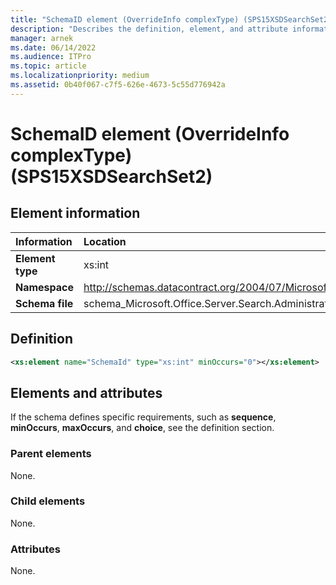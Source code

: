 ```yaml
---
title: "SchemaID element (OverrideInfo complexType) (SPS15XSDSearchSet2)"
description: "Describes the definition, element, and attribute information for the SchemaID element (OverrideInfo complexType) (SPS15XSDSearchSet2)."
manager: arnek
ms.date: 06/14/2022
ms.audience: ITPro
ms.topic: article
ms.localizationpriority: medium
ms.assetid: 0b40f067-c7f5-626e-4673-5c55d776942a
---
```


# SchemaID element (OverrideInfo complexType) (SPS15XSDSearchSet2)



## Element information

| Information | Location |
|:-----|:-----|
|**Element type**|xs:int|
|**Namespace**|http://schemas.datacontract.org/2004/07/Microsoft.Office.Server.Search.Administration|
|**Schema file**|schema_Microsoft.Office.Server.Search.Administration.xsd|

## Definition

```XML
<xs:element name="SchemaId" type="xs:int" minOccurs="0"></xs:element>

```

## Elements and attributes

If the schema defines specific requirements, such as **sequence**, **minOccurs**, **maxOccurs**, and **choice**, see the definition section.

### Parent elements

None.

### Child elements

None.

### Attributes

None.
